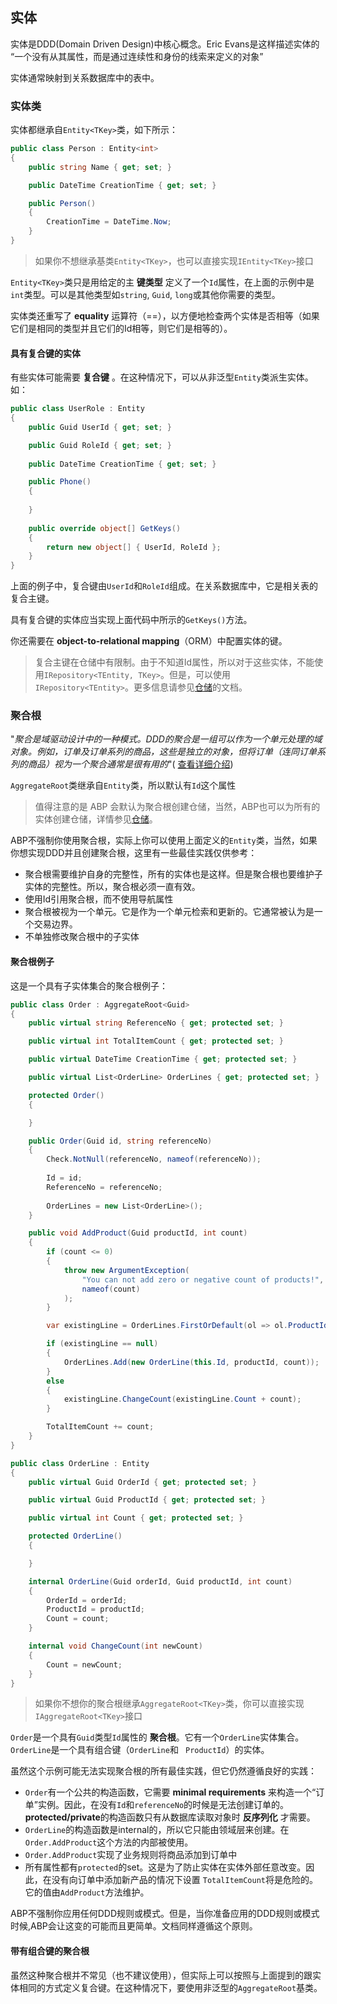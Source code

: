 ## 实体

实体是DDD(Domain Driven Design)中核心概念。Eric Evans是这样描述实体的 “一个没有从其属性，而是通过连续性和身份的线索来定义的对象”

实体通常映射到关系数据库中的表中。

### 实体类

实体都继承自`Entity<TKey>`类，如下所示：

```C#
public class Person : Entity<int>
{
    public string Name { get; set; }

    public DateTime CreationTime { get; set; }

    public Person()
    {
        CreationTime = DateTime.Now;
    }
}
```

> 如果你不想继承基类`Entity<TKey>`，也可以直接实现`IEntity<TKey>`接口

`Entity<TKey>`类只是用给定的主 **键类型** 定义了一个`Id`属性，在上面的示例中是`int`类型。可以是其他类型如`string`, `Guid`, `long`或其他你需要的类型。

实体类还重写了 **equality** 运算符（==），以方便地检查两个实体是否相等（如果它们是相同的类型并且它们的Id相等，则它们是相等的）。

#### 具有复合键的实体

有些实体可能需要 **复合键** 。在这种情况下，可以从非泛型`Entity`类派生实体。如：

````C#
public class UserRole : Entity
{
    public Guid UserId { get; set; }

    public Guid RoleId { get; set; }
    
    public DateTime CreationTime { get; set; }

    public Phone()
    {
            
    }
    
    public override object[] GetKeys()
    {
        return new object[] { UserId, RoleId };
    }
}
````

上面的例子中，复合键由`UserId`和`RoleId`组成。在关系数据库中，它是相关表的复合主键。

具有复合键的实体应当实现上面代码中所示的`GetKeys()`方法。

你还需要在 **object-to-relational mapping**（ORM）中配置实体的键。

> 复合主键在仓储中有限制。由于不知道Id属性，所以对于这些实体，不能使用`IRepository<TEntity, TKey>`。但是，可以使用`IRepository<TEntity>`。更多信息请参见[仓储](Repositories.md)的文档。

### 聚合根

"*聚合是域驱动设计中的一种模式。DDD的聚合是一组可以作为一个单元处理的域对象。例如，订单及订单系列的商品，这些是独立的对象，但将订单（连同订单系列的商品）视为一个聚合通常是很有用的*"( [查看详细介绍](http://martinfowler.com/bliki/DDD_Aggregate.html))

`AggregateRoot`类继承自`Entity`类，所以默认有`Id`这个属性

> 值得注意的是 ABP 会默认为聚合根创建仓储，当然，ABP也可以为所有的实体创建仓储，详情参见[仓储](Repositories.md)。

ABP不强制你使用聚合根，实际上你可以使用上面定义的`Entity`类，当然，如果你想实现DDD并且创建聚合根，这里有一些最佳实践仅供参考：

* 聚合根需要维护自身的完整性，所有的实体也是这样。但是聚合根也要维护子实体的完整性。所以，聚合根必须一直有效。
* 使用Id引用聚合根，而不使用导航属性
* 聚合根被视为一个单元。它是作为一个单元检索和更新的。它通常被认为是一个交易边界。
* 不单独修改聚合根中的子实体

#### 聚合根例子

这是一个具有子实体集合的聚合根例子：

````C#
public class Order : AggregateRoot<Guid>
{
    public virtual string ReferenceNo { get; protected set; }

    public virtual int TotalItemCount { get; protected set; }

    public virtual DateTime CreationTime { get; protected set; }

    public virtual List<OrderLine> OrderLines { get; protected set; }

    protected Order()
    {

    }

    public Order(Guid id, string referenceNo)
    {
        Check.NotNull(referenceNo, nameof(referenceNo));
        
        Id = id;
        ReferenceNo = referenceNo;
        
        OrderLines = new List<OrderLine>();
    }

    public void AddProduct(Guid productId, int count)
    {
        if (count <= 0)
        {
            throw new ArgumentException(
                "You can not add zero or negative count of products!",
                nameof(count)
            );
        }

        var existingLine = OrderLines.FirstOrDefault(ol => ol.ProductId == productId);

        if (existingLine == null)
        {
            OrderLines.Add(new OrderLine(this.Id, productId, count));
        }
        else
        {
            existingLine.ChangeCount(existingLine.Count + count);
        }

        TotalItemCount += count;
    }
}

public class OrderLine : Entity
{
    public virtual Guid OrderId { get; protected set; }

    public virtual Guid ProductId { get; protected set; }

    public virtual int Count { get; protected set; }

    protected OrderLine()
    {

    }

    internal OrderLine(Guid orderId, Guid productId, int count)
    {
        OrderId = orderId;
        ProductId = productId;
        Count = count;
    }

    internal void ChangeCount(int newCount)
    {
        Count = newCount;
    }
}
````

> 如果你不想你的聚合根继承`AggregateRoot<TKey>`类，你可以直接实现`IAggregateRoot<TKey>`接口

`Order`是一个具有`Guid`类型`Id`属性的 **聚合根**。它有一个`OrderLine`实体集合。`OrderLine`是一个具有组合键（`OrderLine`和 ` ProductId`）的实体。

虽然这个示例可能无法实现聚合根的所有最佳实践，但它仍然遵循良好的实践：

* `Order`有一个公共的构造函数，它需要 **minimal requirements** 来构造一个“订单”实例。因此，在没有`Id`和`referenceNo`的时候是无法创建订单的。**protected/private**的构造函数只有从数据库读取对象时 **反序列化** 才需要。
* `OrderLine`的构造函数是internal的，所以它只能由领域层来创建。在`Order.AddProduct`这个方法的内部被使用。
* `Order.AddProduct`实现了业务规则将商品添加到订单中
* 所有属性都有`protected`的set。这是为了防止实体在实体外部任意改变。因此，在没有向订单中添加新产品的情况下设置 `TotalItemCount`将是危险的。它的值由`AddProduct`方法维护。

ABP不强制你应用任何DDD规则或模式。但是，当你准备应用的DDD规则或模式时候,ABP会让这变的可能而且更简单。文档同样遵循这个原则。

#### 带有组合键的聚合根

虽然这种聚合根并不常见（也不建议使用），但实际上可以按照与上面提到的跟实体相同的方式定义复合键。在这种情况下，要使用非泛型的`AggregateRoot`基类。
